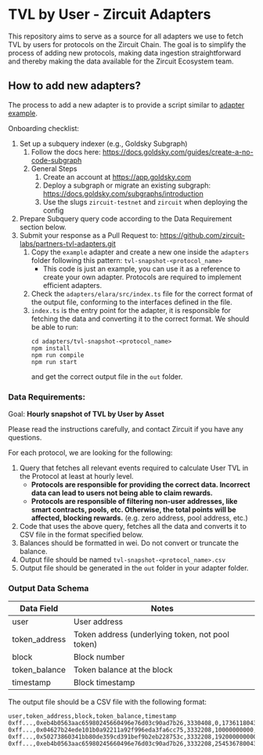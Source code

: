 # TVL by User - Zircuit Adapters

This repository aims to serve as a source for all adapters we use to fetch TVL by users for protocols on the Zircuit Chain. The goal is to simplify the process of adding new protocols, making data ingestion straightforward and thereby making the data available for the Zircuit Ecosystem team.

## How to add new adapters?

The process to add a new adapter is to provide a script similar to [adapter example](https://github.com/zircuit-labs/partners-tvl-adapters/tree/main/adapters/elara/).

Onboarding checklist:

1.  Set up a subquery indexer (e.g., Goldsky Subgraph)
    1. Follow the docs here: https://docs.goldsky.com/guides/create-a-no-code-subgraph
    2. General Steps
        1. Create an account at https://app.goldsky.com
        2. Deploy a subgraph or migrate an existing subgraph: https://docs.goldsky.com/subgraphs/introduction
        3. Use the slugs `zircuit-testnet` and `zircuit` when deploying the config
2.  Prepare Subquery query code according to the Data Requirement section below.
3.  Submit your response as a Pull Request to: https://github.com/zircuit-labs/partners-tvl-adapters.git
    1. Copy the `example` adapter and create a new one inside the `adapters` folder following this pattern: `tvl-snapshot-<protocol_name>`
        - This code is just an example, you can use it as a reference to create your own adapter. Protocols are required to implement efficient adapters.
    2. Check the `adapters/elara/src/index.ts` file for the correct format of the output file, conforming to the interfaces defined in the file.
    3. `index.ts` is the entry point for the adapter, it is responsible for fetching the data and converting it to the correct format. We should be able to run:
        ```
        cd adapters/tvl-snapshot-<protocol_name>
        npm install
        npm run compile
        npm run start
        ```
        and get the correct output file in the `out` folder.

### Data Requirements:
Goal: **Hourly snapshot of TVL by User by Asset**

Please read the instructions carefully, and contact Zircuit if you have any questions.

For each protocol, we are looking for the following:
1. Query that fetches all relevant events required to calculate User TVL in the Protocol at least at hourly level.
    - **Protocols are responsible for providing the correct data. Incorrect data can lead to users not being able to claim rewards.**
    - **Protocols are responsible of filtering non-user addresses, like smart contracts, pools, etc. Otherwise, the total points will be affected, blocking rewards.** (e.g. zero address, pool address, etc.)
2. Code that uses the above query, fetches all the data and converts it to CSV file in the format specified below.
3. Balances should be formatted in wei. Do not convert or truncate the balance.
4. Output file should be named `tvl-snapshot-<protocol_name>.csv`
5. Output file should be generated in the `out` folder in your adapter folder.


### Output Data Schema

| Data Field                | Notes                                                                                  |
|---------------------------|----------------------------------------------------------------------------------------|
| user                      | User address                                                                           |
| token_address             | Token address (underlying token, not pool token)                                       |
| block                     | Block number                                                                           |
| token_balance             | Token balance at the block                                                             |
| timestamp                 | Block timestamp                                                                        |

The output file should be a CSV file with the following format:

```
user,token_address,block,token_balance,timestamp
0xff...,0xeb4b0563aac65980245660496e76d03c90ad7b26,3330408,0,1736118043
0xff...,0x04627b24ede101b0a92211a92f996eda3fa6cc75,3332208,10000000000,1736118043
0xff...,0x50273860341bb80de359cd391bef9b2eb228753c,3332208,1920000000000000,1736118043
0xff...,0xeb4b0563aac65980245660496e76d03c90ad7b26,3332208,2545367800433000,1736118043
```